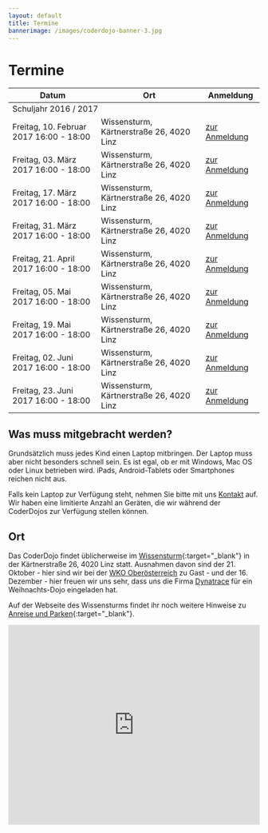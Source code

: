 ```yaml
---
layout: default
title: Termine
bannerimage: /images/coderdojo-banner-3.jpg
---
```


# Termine

<table class="table">
	<thead>
		<tr>
			<th>Datum</th>
			<th>Ort</th>
			<th>Anmeldung</th>
		</tr>
	</thead>
	<tbody>
		<tr class="subtitle">
			<td colspan="3">Schuljahr 2016 / 2017</td>
		</tr>
		<tr>
			<td>Freitag, 10. Februar 2017 16:00 - 18:00</td>
			<td>Wissensturm, Kärtnerstraße 26, 4020 Linz</td>
			<td><a href="https://www.eventbrite.de/e/coderdojo-linz-wissensturm-tickets-26026386623" target="_blank">zur Anmeldung</a></td>
		</tr>
		<tr>
			<td>Freitag, 03. März 2017 16:00 - 18:00</td>
			<td>Wissensturm, Kärtnerstraße 26, 4020 Linz</td>
			<td><a href="https://www.eventbrite.de/e/coderdojo-linz-wissensturm-tickets-26026387626" target="_blank">zur Anmeldung</a></td>
		</tr>
		<tr>
			<td>Freitag, 17. März 2017 16:00 - 18:00</td>
			<td>Wissensturm, Kärtnerstraße 26, 4020 Linz</td>
			<td><a href="https://www.eventbrite.de/e/coderdojo-linz-wissensturm-tickets-26026388629" target="_blank">zur Anmeldung</a></td>
		</tr>
		<tr>
			<td>Freitag, 31. März 2017 16:00 - 18:00</td>
			<td>Wissensturm, Kärtnerstraße 26, 4020 Linz</td>
			<td><a href="https://www.eventbrite.de/e/coderdojo-linz-wissensturm-tickets-26026389632" target="_blank">zur Anmeldung</a></td>
		</tr>
		<tr>
			<td>Freitag, 21. April 2017 16:00 - 18:00</td>
			<td>Wissensturm, Kärtnerstraße 26, 4020 Linz</td>
			<td><a href="https://www.eventbrite.de/e/coderdojo-linz-wissensturm-tickets-26026390635" target="_blank">zur Anmeldung</a></td>
		</tr>
		<tr>
			<td>Freitag, 05. Mai 2017 16:00 - 18:00</td>
			<td>Wissensturm, Kärtnerstraße 26, 4020 Linz</td>
			<td><a href="https://www.eventbrite.de/e/coderdojo-linz-wissensturm-tickets-26026391638" target="_blank">zur Anmeldung</a></td>
		</tr>
		<tr>
			<td>Freitag, 19. Mai 2017 16:00 - 18:00</td>
			<td>Wissensturm, Kärtnerstraße 26, 4020 Linz</td>
			<td><a href="https://www.eventbrite.de/e/coderdojo-linz-wissensturm-tickets-26026392641" target="_blank">zur Anmeldung</a></td>
		</tr>
		<tr>
			<td>Freitag, 02. Juni 2017 16:00 - 18:00</td>
			<td>Wissensturm, Kärtnerstraße 26, 4020 Linz</td>
			<td><a href="https://www.eventbrite.de/e/coderdojo-linz-wissensturm-tickets-26026393644" target="_blank">zur Anmeldung</a></td>
		</tr>
		<tr>
			<td>Freitag, 23. Juni 2017 16:00 - 18:00</td>
			<td>Wissensturm, Kärtnerstraße 26, 4020 Linz</td>
			<td><a href="https://www.eventbrite.de/e/coderdojo-linz-wissensturm-tickets-26026394647" target="_blank">zur Anmeldung</a></td>
		</tr>
	</tbody>
</table>

## Was muss mitgebracht werden?

Grundsätzlich muss jedes Kind einen Laptop mitbringen. Der Laptop muss aber nicht besonders schnell sein. Es ist egal, ob er mit Windows, Mac OS oder Linux betrieben wird. iPads, Android-Tablets oder Smartphones reichen nicht aus.

Falls kein Laptop zur Verfügung steht, nehmen Sie bitte mit uns [Kontakt](http://coderdojo-linz.github.io/kontakt.html) auf. Wir haben eine limitierte Anzahl an Geräten, die wir während der CoderDojos zur Verfügung stellen können.

## Ort

Das CoderDojo findet üblicherweise im [Wissensturm](http://www.linz.at/wissensturm/){:target="_blank"} in der Kärtnerstraße 26, 4020 Linz statt.
Ausnahmen davon sind der 21. Oktober - hier sind wir bei der <a href="https://www.wko.at/Content.Node/service/ooe/Service_Reiter_Startseite_Oberoesterreich..html" target="_blank">WKO Oberösterreich</a> zu Gast - und der 16. Dezember - hier freuen wir uns sehr, dass uns die Firma <a href="http://www.dynatrace.com/de/" target="_blank">Dynatrace</a> für ein Weihnachts-Dojo eingeladen hat.

Auf der Webseite des Wissensturms findet ihr noch weitere Hinweise zu [Anreise und Parken](http://www.linz.at/wissensturm/anreise.asp){:target="_blank"}.

<iframe frameborder="0" style="border: 0; width: 100%; height: 400px;" src="https://www.google.com/maps/embed/v1/place?q=Wissensturm%20Volkshochschule%20Linz%20Stadtbibliothek%2C%20K%C3%A4rntnerstra%C3%9Fe%2C%20Linz%2C%20Austria&key=AIzaSyAAgaQBWJByXn9NNkGVGGRFRxGXUWXxBXE" allowfullscreen></iframe>

